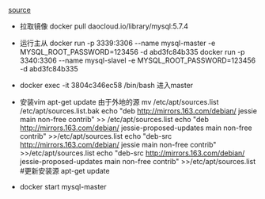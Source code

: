 [source](https://www.cnblogs.com/songwenjie/p/9371422.html)

- 拉取镜像
  docker pull daocloud.io/library/mysql:5.7.4
- 运行主从
  docker run -p 3339:3306 --name mysql-master -e MYSQL_ROOT_PASSWORD=123456 -d abd3fc84b335
  docker run -p 3340:3306 --name mysql-slavel -e MYSQL_ROOT_PASSWORD=123456 -d abd3fc84b335

- docker exec -it 3804c346ec58 /bin/bash  进入master
- 安装vim
  apt-get update
  由于外地的源
  mv /etc/apt/sources.list /etc/apt/sources.list.bak
  echo "deb http://mirrors.163.com/debian/ jessie main non-free contrib" >> /etc/apt/sources.list
  echo "deb http://mirrors.163.com/debian/ jessie-proposed-updates main non-free contrib" >>/etc/apt/sources.list
  echo "deb-src http://mirrors.163.com/debian/ jessie main non-free contrib" >>/etc/apt/sources.list
  echo "deb-src http://mirrors.163.com/debian/ jessie-proposed-updates main non-free contrib" >>/etc/apt/sources.list
  #更新安装源
  apt-get update 

- docker start mysql-master
